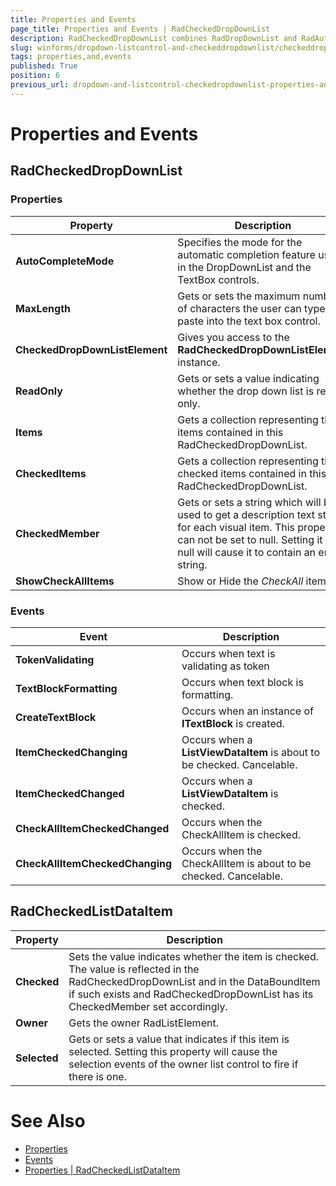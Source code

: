 ```yaml
---
title: Properties and Events
page_title: Properties and Events | RadCheckedDropDownList
description: RadCheckedDropDownList combines RadDropDownList and RadAutoCompleteBox in order to provide functionality to check items in the drop down area and tokenize them in the text area. 
slug: winforms/dropdown-listcontrol-and-checkeddropdownlist/checkeddropdownlist/properties-and-events
tags: properties,and,events
published: True
position: 6
previous_url: dropdown-and-listcontrol-checkedropdownlist-properties-and-events
---
```


# Properties and Events

## RadCheckedDropDownList

### Properties

|Property|Description|
|----|----|
|__AutoCompleteMode__|Specifies the mode for the automatic completion feature used in the DropDownList and the TextBox controls.|
|__MaxLength__|Gets or sets the maximum number of characters the user can type or paste into the text box control.|
|__CheckedDropDownListElement__|Gives you access to the __RadCheckedDropDownListElement__ instance.|
|__ReadOnly__|Gets or sets a value indicating whether the drop down list is read only.|
|__Items__|Gets a collection representing the items contained in this RadCheckedDropDownList.|
|__CheckedItems__|Gets a collection representing the checked items contained in this RadCheckedDropDownList.| 
|__CheckedMember__|Gets or sets a string which will be used to get a description text string for each visual item. This property can not be set to null. Setting it to null will cause it to contain an empty string.|
|__ShowCheckAllItems__|Show or Hide the *CheckAll* item.|
          
### Events

|Event|Description|
|----|----|
|__TokenValidating__|Occurs when text is validating as token|
|__TextBlockFormatting__|Occurs when text block is formatting.|
|__CreateTextBlock__|Occurs when an instance of __ITextBlock__ is created.|
|__ItemCheckedChanging__|Occurs when a __ListViewDataItem__ is about to be checked. Cancelable.|
|__ItemCheckedChanged__|Occurs when a __ListViewDataItem__ is checked.| 
|**CheckAllItemCheckedChanged**|Occurs when the CheckAllItem is checked.|
|**CheckAllItemCheckedChanging**|Occurs when the CheckAllItem is about to be checked. Cancelable.|
     

## RadCheckedListDataItem

|Property|Description|
|----|----|
|__Checked__|Sets the value indicates whether the item is checked. The value is reflected in the RadCheckedDropDownList and in the DataBoundItem if such exists and RadCheckedDropDownList has its CheckedMember set accordingly.|
|__Owner__|Gets the owner RadListElement.|
|__Selected__|Gets or sets a value that indicates if this item is selected. Setting this property will cause the selection events of the owner list control to fire if there is one.|

# See Also

* [Properties](https://docs.telerik.com/devtools/winforms/api/telerik.wincontrols.ui.radcheckeddropdownlist.html#properties)
* [Events](https://docs.telerik.com/devtools/winforms/api/telerik.wincontrols.ui.radcheckeddropdownlist.html#events)
* [Properties | RadCheckedListDataItem ](https://docs.telerik.com/devtools/winforms/api/telerik.wincontrols.ui.radcheckedlistdataitem.html#properties)